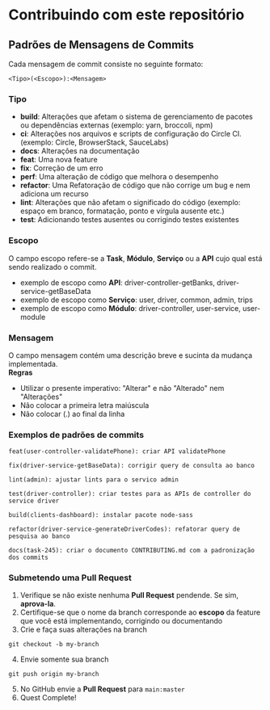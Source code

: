 # Contribuindo com este repositório

## <a>Padrões de Mensagens de Commits</a>

Cada mensagem de commit consiste no seguinte formato:
```
<Tipo>(<Escopo>):<Mensagem>
```
### Tipo

* **build**: Alterações que afetam o sistema de gerenciamento de pacotes ou dependências externas (exemplo: yarn, broccoli, npm)
* **ci**: Alterações nos arquivos e scripts de configuração do Circle CI. (exemplo: Circle, BrowserStack, SauceLabs)
* **docs**: Alterações na documentação
* **feat**: Uma nova feature
* **fix**: Correção de um erro
* **perf**: Uma alteração de código que melhora o desempenho
* **refactor**: Uma Refatoração de código que não corrige um bug e nem adiciona um recurso
* **lint**: Alterações que não afetam o significado do código (exemplo: espaço em branco, formatação, ponto e vírgula ausente etc.)
* **test**: Adicionando testes ausentes ou corrigindo testes existentes

### Escopo
O campo escopo refere-se a **Task**, **Módulo**, **Serviço** ou a **API** cujo qual está sendo realizado o commit.<br>
* exemplo de escopo como **API**: driver-controller-getBanks, driver-service-getBaseData
* exemplo de escopo como **Serviço**: user, driver, common, admin, trips
* exemplo de escopo como **Módulo**: driver-controller, user-service, user-module

### Mensagem
O campo mensagem contém uma descrição breve e sucinta da mudança implementada. <br>
**Regras**
* Utilizar o presente imperativo: "Alterar" e não "Alterado" nem "Alterações"
* Não colocar a primeira letra maiúscula
* Não colocar (.) ao final da linha

### Exemplos de padrões de commits
```
feat(user-controller-validatePhone): criar API validatePhone
```
```
fix(driver-service-getBaseData): corrigir query de consulta ao banco
```
```
lint(admin): ajustar lints para o servico admin
```
```
test(driver-controller): criar testes para as APIs de controller do service driver
```
```
build(clients-dashboard): instalar pacote node-sass
```
```
refactor(driver-service-generateDriverCodes): refatorar query de pesquisa ao banco
```
```
docs(task-245): criar o documento CONTRIBUTING.md com a padronização dos commits
```

### Submetendo uma Pull Request
1. Verifique se não existe nenhuma **Pull Request** pendende. Se sim, **aprova-la**.
2. Certifique-se que o nome da branch corresponde ao **escopo** da feature que você está implementando, corrigindo ou documentando
3. Crie e faça suas alterações na branch
```
git checkout -b my-branch
```
4. Envie somente sua branch
```
git push origin my-branch
```
5. No GitHub envie a **Pull Request** para `main:master`
6. Quest Complete!

